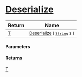 # [Deserialize](./NetCoreSerializationHelper-100664207.md)



| Return | Name | 
| --- | --- | 
| <sub>[T](./NetCoreSerializationHelper-100664207.md)</sub>| <sub>[Deserialize](./NetCoreSerializationHelper-100664207.md) ( [`String`](https://docs.microsoft.com/en-us/dotnet/api/System.String) s )</sub>| <br>


#### Parameters

#### Returns
[T](./NetCoreSerializationHelper-100664207.md)